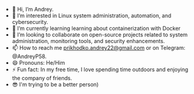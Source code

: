 - 👋 Hi, I’m Andrey.
- 👀 I’m interested in Linux system administration, automation, and cybersecurity.
- 🌱 I’m currently learning learning about containerization with Docker
- 💞️ I’m looking to collaborate on open-source projects related to system administration, monitoring tools, and security enhancements.
- 📫 How to reach me prikhodko.andrey22@gmail.com or on Telegram: @AndreyP58.
- 😄 Pronouns: He/Him
- ⚡ Fun fact: In my free time, I love spending time outdoors and enjoying the company of friends.
- 😎 I'm trying to be a better person)

